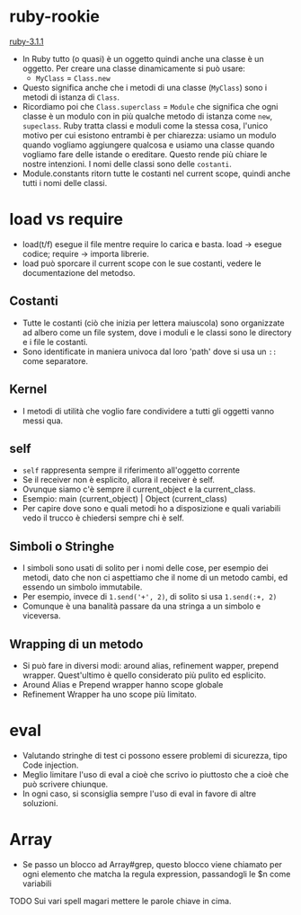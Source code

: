 # ruby-rookie
[ruby-3.1.1](https://ruby-doc.org/core-3.1.1/)

* In Ruby tutto (o quasi) è un oggetto quindi anche una classe è un oggetto. Per creare una classe dinamicamente si può usare:
   * `MyClass` = `Class.new`
* Questo significa anche che i metodi di una classe (`MyClass`) sono i metodi di istanza di `Class`.
* Ricordiamo poi che `Class.superclass` = `Module` che significa che ogni classe è un modulo con in più qualche metodo di istanza come `new`, `supeclass`. Ruby tratta classi e moduli come la stessa cosa, l'unico motivo per cui esistono entrambi è per chiarezza: usiamo un modulo quando vogliamo aggiungere qualcosa e usiamo una classe quando vogliamo fare delle istande o ereditare. Questo rende più chiare le nostre intenzioni. I nomi delle classi sono delle `costanti`.
* Module.constants ritorn tutte le costanti nel current scope, quindi anche tutti i nomi delle classi.

# load vs require
* load(t/f) esegue il file mentre require lo carica e basta. load -> esegue codice; require -> importa librerie.
* load può sporcare il current scope con le sue costanti, vedere le documentazione del metodso.

## Costanti
* Tutte le costanti (ciò che inizia per lettera maiuscola) sono organizzate ad albero come un file system, dove i moduli e le classi sono le directory e i file le costanti.
* Sono identificate in maniera univoca dal loro 'path' dove si usa un `::` come separatore. 

## Kernel
* I metodi di utilità che voglio fare  condividere a tutti gli oggetti vanno messi qua.

## self
* `self` rappresenta sempre il riferimento all'oggetto  corrente
* Se il receiver non è esplicito, allora il receiver è self.
* Ovunque siamo c'è sempre il current_object e la current_class.
* Esempio: main (current_object) | Object (current_class)
* Per capire dove sono e quali metodi ho a disposizione e quali variabili vedo il trucco è chiedersi sempre chi è self.

## Simboli o Stringhe
* I simboli sono usati di solito per i nomi delle cose, per esempio dei metodi, dato che non ci aspettiamo che il nome di un metodo cambi, ed essendo un simbolo immutabile.
* Per esempio, invece di  `1.send('+', 2)`, di solito si usa `1.send(:+, 2)`
* Comunque è una banalità passare da una stringa a un simbolo  e viceversa.

## Wrapping di un metodo
* Si può fare in diversi modi: around alias, refinement wapper, prepend wrapper. Quest'ultimo è quello considerato più pulito ed esplicito.
* Around Alias e Prepend wrapper hanno scope globale
* Refinement Wrapper ha uno scope più limitato.

# eval
* Valutando stringhe di test ci possono essere problemi di sicurezza, tipo Code injection.
* Meglio limitare l'uso di eval a cioè che scrivo io piuttosto che a cioè che può scrivere chiunque.
* In ogni caso, si sconsiglia sempre l'uso di eval in favore di altre soluzioni.

# Array
* Se passo un blocco ad Array#grep, questo blocco viene chiamato per ogni elemento che matcha la regula expression, passandogli le $n come variabili

TODO
Sui vari spell magari mettere le parole chiave in cima.